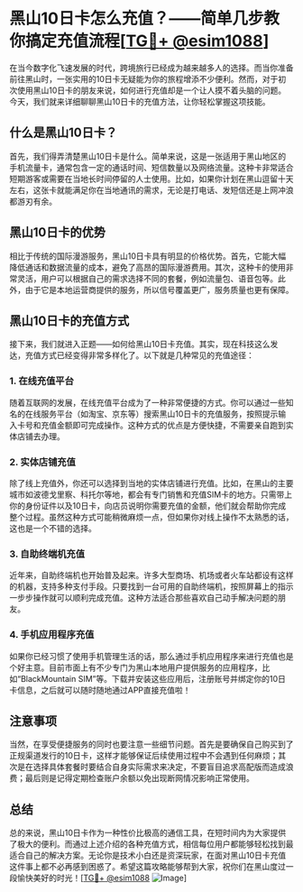 # 黑山10日卡怎么充值？——简单几步教你搞定充值流程[[TG💪+ @esim1088](https://t.me/s/esim1088)]

在当今数字化飞速发展的时代，跨境旅行已经成为越来越多人的选择。而当你准备前往黑山时，一张实用的10日卡无疑能为你的旅程增添不少便利。然而，对于初次使用黑山10日卡的朋友来说，如何进行充值却是一个让人摸不着头脑的问题。今天，我们就来详细聊聊黑山10日卡的充值方法，让你轻松掌握这项技能。

## 什么是黑山10日卡？

首先，我们得弄清楚黑山10日卡是什么。简单来说，这是一张适用于黑山地区的手机流量卡，通常包含一定的通话时间、短信数量以及网络流量。这种卡非常适合短期游客或需要在当地长时间停留的人士使用。比如，如果你计划在黑山逗留十天左右，这张卡就能满足你在当地通讯的需求，无论是打电话、发短信还是上网冲浪都游刃有余。

## 黑山10日卡的优势

相比于传统的国际漫游服务，黑山10日卡具有明显的价格优势。首先，它能大幅降低通话和数据流量的成本，避免了高昂的国际漫游费用。其次，这种卡的使用非常灵活，用户可以根据自己的需求选择不同的套餐，例如流量包、语音包等。此外，由于它是本地运营商提供的服务，所以信号覆盖更广，服务质量也更有保障。

## 黑山10日卡的充值方式

接下来，我们就进入正题——如何给黑山10日卡充值。其实，现在科技这么发达，充值方式已经变得非常多样化了。以下就是几种常见的充值途径：

### 1. 在线充值平台

随着互联网的发展，在线充值平台成为了一种非常便捷的方式。你可以通过一些知名的在线服务平台（如淘宝、京东等）搜索黑山10日卡的充值服务，按照提示输入卡号和充值金额即可完成操作。这种方式的优点是方便快捷，不需要亲自跑到实体店铺去办理。

### 2. 实体店铺充值

除了线上充值外，你还可以选择到当地的实体店铺进行充值。比如，在黑山的主要城市如波德戈里察、科托尔等地，都会有专门销售和充值SIM卡的地方。只需带上你的身份证件以及10日卡，向店员说明你需要充值的金额，他们就会帮助你完成整个过程。虽然这种方式可能稍微麻烦一点，但如果你对线上操作不太熟悉的话，这也是一个不错的选择。

### 3. 自助终端机充值

近年来，自助终端机也开始普及起来。许多大型商场、机场或者火车站都设有这样的机器，支持多种支付手段。只要找到一台可用的自助终端机，按照屏幕上的指示一步步操作就可以顺利完成充值。这种方法适合那些喜欢自己动手解决问题的朋友。

### 4. 手机应用程序充值

如果你已经习惯了使用手机管理生活的话，那么通过手机应用程序来进行充值也是个好主意。目前市面上有不少专门为黑山本地用户提供服务的应用程序，比如“BlackMountain SIM”等。下载并安装这些应用后，注册账号并绑定你的10日卡信息，之后就可以随时随地通过APP直接充值啦！

## 注意事项

当然，在享受便捷服务的同时也要注意一些细节问题。首先是要确保自己购买到了正规渠道发行的10日卡，这样才能够保证后续使用过程中不会遇到任何麻烦；其次是在选择具体套餐时要结合自身实际需求来决定，不要盲目追求高配版而造成浪费；最后则是记得定期检查账户余额以免出现断网情况影响正常使用。

## 总结

总的来说，黑山10日卡作为一种性价比极高的通信工具，在短时间内为大家提供了极大的便利。而通过上述介绍的各种充值方式，相信每位用户都能够轻松找到最适合自己的解决方案。无论你是技术小白还是资深玩家，在面对黑山10日卡充值这件事上都不必再感到困惑了。希望这篇攻略能够帮到大家，祝你们在黑山度过一段愉快美好的时光！[[TG💪+ @esim1088](https://t.me/s/esim1088) ![Image](https://i.postimg.cc/4NQfJmqS/Snipaste-2025-05-13-00-14-12.png)]